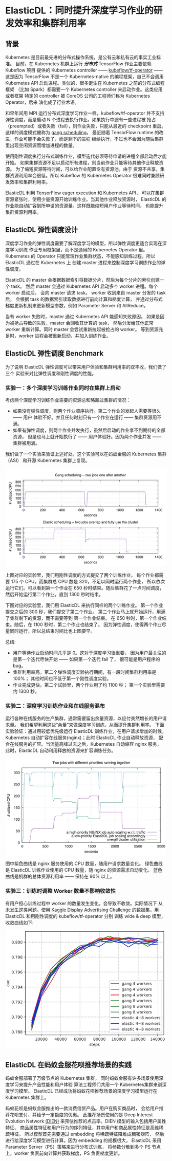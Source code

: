 # ElasticDL：同时提升深度学习作业的研发效率和集群利用率

## 背景

Kubernetes 是目前最先进的分布式操作系统，是公有云和私有云的事实工业标准。
目前，在 Kubernetes 机群上运行 ***分布式*** TensorFlow 作业主要依赖 Kubeflow 项目
提供的 Kubernetes controller —— [kubeflow/tf-operator](https://github.com/kubeflow/tf-operator)
—— 这是因为 TensorFlow 不是一个 Kubernetes-native 的编程框架，自己不会调用
Kubernetes API 启动进程。类似的，很多诞生在 Kubernetes 之前的分布式编程框架
（比如 Spark）都需要一个 Kubernetes controller 来启动作业。这类应用或者框架
特定的 controller 被 CoreOS 公司的工程师们称为 Kubernetes Operator，后来
演化成了行业术语。

和早年间用 MPI 运行分布式深度学习作业一样，kubeflow/tf-operator 并不支持
弹性调度，而是启动 N 个进程去执行作业。如果执行中途有一些进程被
抢占（preempted）或者失败（fail），则作业失败，只能从最近的 checkpoint 重启。
这样的调度模式被称为 [gang scheduling](https://en.wikipedia.org/wiki/Gang_scheduling)。
最近随着 TensorFlow runtime 的改进，作业可能不会失败了，而是剩下的进程
继续执行，不过也不会因为随后集群里出现空闲资源而增加进程的数量。

使用刚性调度执行分布式训练作业，模型迭代必须等待申请的进程全部启动后才能开始。
如果集群资源不足以启动所有进程，则当前作业只能等待其他作业释放资源。
为了缩短资源等待时间，可以给作业配置专有资源池。由于
资源不共享，集群资源利用率会很低。所以 Kubeflow 的 Kubernetes Operator
很难同时兼顾研发效率和集群利用率。

ElasticDL 利用 TensorFlow eager execution 和 Kubernetes API，
可以在集群资源紧张时，使用少量资源开始训练作业。当其他作业释放资源时，
ElasticDL 的作业能自动扩容到所申请的资源量。这样既能缩短用户作业等待时间，
也能提升集群资源利用率。

## ElasticDL 弹性调度设计

深度学习作业的弹性调度需要了解深度学习的模型，所以弹性调度更适合实现在深度学习训练
作业专用框架里，而不是通用的 Kubernetes Operator 里。Kubernetes 的 Operator
只能管理作业集群状态，不能感知训练过程。所以 ElasticDL 通过在 Kubernetes 上
创建 master 进程来控制深度学习训练作业的弹性调度。

ElasticDL 的 master 会根据数据索引将数据分片，然后为每个分片的索引创建一个 task。
然后 master 会通过 Kubernetes API 启动多个 worker 进程。每个 worker 启动后，
会向 master 请求 task。 worker 收到来自 master 分发的 task 后，
会根据 task 的数据索引读取数据进行前向计算和梯度计算，
并通过分布式梯度更新机制来更新模型参数，例如 Parameter Server 和 AllReduce。

当有 worker 失败时，master 通过 Kubernetes API 能感知失败原因。
如果是因为被抢占导致的失败，master 会回收其计算的 task，
然后分发给其他正常 worker 重新计算。同时 master 会尝试重新拉起被抢占的 worker。
等到资源充足时，worker 进程会被重新启动，并加入训练作业。

## ElasticDL 弹性调度 Benchmark

为了说明 ElasticDL 弹性调度可以带来用户体验和集群利用率的双丰收，我们做了三个
实验来对比弹性调度和刚性调度的性能。

### 实验一：多个深度学习训练作业同时在集群上启动

考虑两个深度学习训练作业需要的资源总和略超过集群的情况：

- 如果没有弹性调度，则两个作业顺序执行。第二个作业的发起人需要等很久 —— 用户
体验不好。并且任何时刻只有一个作业在运行 —— 集群资源用不满。
- 如果有弹性调度，则两个作业并发执行，虽然后启动的作业拿不到期待的全部资源，
但是也马上就开始执行了 —— 用户体验好。因为两个作业并发 —— 集群被用满。

我们做了一个实验来验证上述好处，这个实验可以在蚂蚁金服的 Kubernetes 集群（ASI）
和开源 Kubernetes 集群上复现。

![CPU utilization during training](../images/utilized_cpu_with_jobs.jpg)

上图对应的实验里，我们用刚性调度的方式提交了两个训练作业，
每个作业都需要 175 个 CPU。而集群总 CPU 数是 320，不足以同时运行两个作业，
所以依次运行它们。可以看到第一个作业在 650 秒时结束。随后集群花了一点时间调度，
然后开始运行第二个作业，直到 1300 秒时结束。

下图对应的实验里，我们用 ElasticDL 来执行同样的两个训练作业。
第一个作业提交之后的 300 秒，我们提交了第二个作业。
第二个作业⻢上就开始运行，用满了集群剩下的资源，而不需要等到 第一个作业结束。
在 650 秒时，第一个作业结束。随后，在 1100 秒时，第二个作业也结束了。
因为弹性调度，使得两个作业尽量同时运行，所以总结束时间比也上图要早。

总结:

- 用户等待作业启动时间几乎是 0。这对于深度学习很重要，
因为用户最关注的是第一个迭代尽快开始 —— 如果第一个迭代 fail 了，
很可能是用户程序的 bug。
- 集群利用率高。第二个弹性调度实验执行期间，有一段时间集群利用率是 100%；
其他时间也不低于第一个刚性调度实验。
- 作业完成更快。第二个试验里，两个作业用了约 1100 秒；
第一个实验里需要约 1300 秒。

### 实验二：深度学习训练作业和在线服务混布

运行各种在线服务的生产集群，通常需要留出余量资源，以应付突然增⻓的用户请求量。
我们希望利用这些“余量”来做深度学习训练，从而提升集群利用率。
下面实验验证：通过用较低优先级运行 ElasticDL 训练作业，在用户请求增加的时候，
Kubernetes 自动扩容在线服务(nginx)；此时 ElasticDL 作业自动释放资源，
配合在线服务的扩容。当流量高峰过去之后，Kubernetes 自动缩容 nginx 服务，
此时，ElasticDL 自动利用释放的资源来扩容训练任务。

![CPU utilization with an nginx job](../images/utilized_cpu_with_nginx.jpg)

图中紫色曲线是 nginx 服务使用的 CPU 数量，随用户请求数量变化。
绿色曲线是 ElasticDL 训练作业使用的 CPU 数量，随 nginx 的资源需求自动变化。
蓝色曲线是机群的总体资源利用率 —— 保持在 90% 以上。

### 实验三：训练时调整 Worker 数量不影响收敛性

有用户担心训练过程中 worker 的数量发生变化，会导致不收敛。实际情况下
从未发生这类问题。使用 [Kaggle Display Advertising Challenge](https://www.kaggle.com/c/criteo-display-ad-challenge)
的数据集，用 ElasticDL 和用刚性调度的 kubeflow/tf-operator 分别
训练 wide & deep 模型，收敛曲线如下:

![AUC with different worker number](../images/auc_with_different_workers.jpg)

## ElasticDL 在蚂蚁金服花呗推荐场景的实践

蚂蚁金服部署了万级节点的 Kubernetes 集群，
同时蚂蚁金服有许多场景使用深度学习来提升产品性能和用户体验
算法工程师们共用一个 Kubernetes集群来训深度学习模型。
ElasticDL 已经成功将蚂蚁花呗推荐场景的深度学习模型运行在 Kubernetes 集群上。

蚂蚁花呗是蚂蚁金服推出的一款消费信贷产品。用户在购买商品时，
会给用户推荐花呗支付，并给予一定额度的优惠。
此推荐场景使用的是 Deep Interest Evolution Network [(DIEN)](https://arxiv.org/abs/1809.03672)
来预估推荐的点击率。DIEN 模型的输入包括用户属性特征、
商品属性特征和用户行为的序列特征，其中用户和商品属性特征是高维稀疏特征。
所以模型首先需要通过 embedding 将稀疏特征降维成稠密矩阵，
然后进行给深度学习模型进行计算。因为 embedding 的规模很大，
ElasticDL 采用 Parameter Server（PS）策略来进行分布式训练，
将参数分散到多个 PS 节点上，worker 负责前向计算并获取梯度，PS 负责梯度更新。
